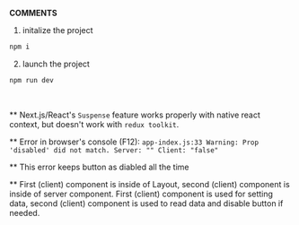 **COMMENTS**

1. initalize the project

```sh
npm i
```

2. launch the project

```sh
npm run dev
```

<br/>

\*\* Next.js/React's `Suspense` feature works properly with native react context, but doesn't work with `redux toolkit`.

\*\* Error in browser's console (F12): `app-index.js:33 Warning: Prop 'disabled' did not match. Server: "" Client: "false"`

\*\* This error keeps button as diabled all the time

\*\* First (client) component is inside of Layout, second (client) component is inside of server component. First (client) component is used for setting data, second (client) component is used to read data and disable button if needed.
